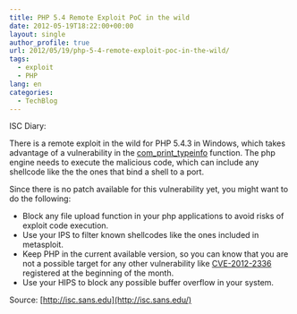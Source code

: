 ```yaml
---
title: PHP 5.4 Remote Exploit PoC in the wild
date: 2012-05-19T18:22:00+00:00
layout: single
author_profile: true
url: 2012/05/19/php-5-4-remote-exploit-poc-in-the-wild/
tags:
  - exploit
  - PHP
lang: en
categories: 
  - TechBlog
---
```

ISC Diary: 

There is a remote exploit in the wild for PHP 5.4.3 in Windows, which takes advantage of a vulnerability in the [com\_print\_typeinfo](http://php.net/manual/en/function.com-print-typeinfo.php) function. The php engine needs to execute the malicious code, which can include any shellcode like the the ones that bind a shell to a port. 

Since there is no patch available for this vulnerability yet, you might want to do the following: 

  * Block any file upload function in your php applications to avoid risks of exploit code execution. 
  * Use your IPS to filter known shellcodes like the ones included in metasploit. 
  * Keep PHP in the current available version, so you can know that you are not a possible target for any other vulnerability like [CVE-2012-2336](http://web.nvd.nist.gov/view/vuln/detail?vulnId=CVE-2012-2336) registered at the beginning of the month. 
  * Use your HIPS to block any possible buffer overflow in your system.



Source: [http://isc.sans.edu](http://isc.sans.edu/)